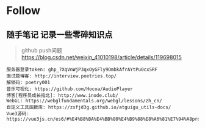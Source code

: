 # Follow
## 随手笔记 记录一些零碎知识点

> github push问题 https://blog.csdn.net/weixin_41010198/article/details/119698015

```
服务器登录token: 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
面试题博客: http://interview.poetries.top/
解锁码: poetry001
音乐可视化: https://github.com/Hocoa/AudioPlayer
博客[程序员成长指北]: http://www.inode.club/
WebGL: https://webglfundamentals.org/webgl/lessons/zh_cn/
自定义工具函数库: https://zxfjd3g.github.io/atguigu_utils-docs/
Vue3源码: https://vue3js.cn/es6/#%E4%B8%BA%E4%BB%80%E4%B9%88%E8%A6%81%E7%94%A8proxy%E9%87%8D%E6%9E%84

```
